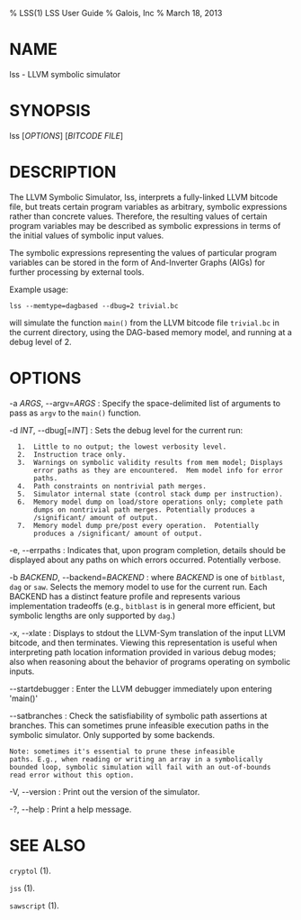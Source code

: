% LSS(1) LSS User Guide
% Galois, Inc
% March 18, 2013

NAME
====

lss - LLVM symbolic simulator

SYNOPSIS
========

lss [*OPTIONS*] [*BITCODE FILE*]

DESCRIPTION
===========

The LLVM Symbolic Simulator, lss, interprets a fully-linked LLVM
bitcode file, but treats certain program variables as arbitrary,
symbolic expressions rather than concrete values. Therefore, the
resulting values of certain program variables may be described as
symbolic expressions in terms of the initial values of symbolic input
values.

The symbolic expressions representing the values of particular program
variables can be stored in the form of And-Inverter Graphs (AIGs) for
further processing by external tools.

Example usage: 

    lss --memtype=dagbased --dbug=2 trivial.bc

will simulate the function `main()` from the LLVM bitcode file
`trivial.bc` in the current directory, using the DAG-based memory
model, and running at a debug level of 2.

OPTIONS
=======

-a *ARGS*, \--argv=*ARGS*
:   Specify the space-delimited list of arguments to pass as `argv`
    to the `main()` function.

-d *INT*, \--dbug[=*INT*]
:   Sets the debug level for the current run:

      1.  Little to no output; the lowest verbosity level.
      2.  Instruction trace only.
      3.  Warnings on symbolic validity results from mem model; Displays
          error paths as they are encountered.  Mem model info for error
          paths.
      4.  Path constraints on nontrivial path merges.
      5.  Simulator internal state (control stack dump per instruction).
      6.  Memory model dump on load/store operations only; complete path
          dumps on nontrivial path merges. Potentially produces a
          /significant/ amount of output.
      7.  Memory model dump pre/post every operation.  Potentially
          produces a /significant/ amount of output.

-e, \--errpaths
:   Indicates that, upon program completion, details should be
    displayed about any paths on which errors occurred.  Potentially
    verbose.

-b *BACKEND*, --backend=*BACKEND*
:   where *BACKEND* is one of `bitblast`, `dag` or `saw`.  Selects the
    memory model to use for the current run.  Each BACKEND has a
    distinct feature profile and represents various implementation
    tradeoffs (e.g., `bitblast` is in general more efficient, but
    symbolic lengths are only supported by `dag`.)

-x, \--xlate
:   Displays to stdout the LLVM-Sym translation of the input LLVM
    bitcode, and then terminates.  Viewing this representation is
    useful when interpreting path location information provided in
    various debug modes; also when reasoning about the behavior of
    programs operating on symbolic inputs.

--startdebugger
:   Enter the LLVM debugger immediately upon entering 'main()'

--satbranches
:   Check the satisfiability of symbolic path assertions at branches.
    This can sometimes prune infeasible execution paths in the
    symbolic simulator.  Only supported by some backends.

    Note: sometimes it's essential to prune these infeasible
    paths. E.g., when reading or writing an array in a symbolically
    bounded loop, symbolic simulation will fail with an out-of-bounds
    read error without this option.

-V, \--version
:   Print out the version of the simulator.

-?, \--help
:   Print a help message.

SEE ALSO
========

`cryptol` (1).

`jss` (1).

`sawscript` (1).
